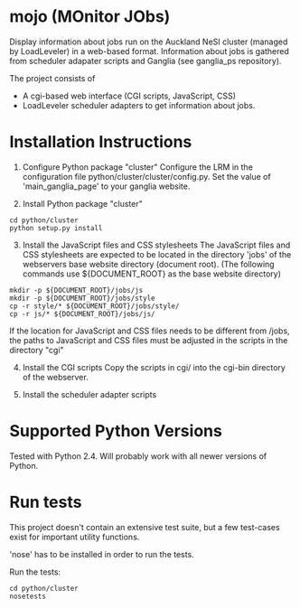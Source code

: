 mojo (MOnitor JObs)
===

Display information about jobs run on the Auckland NeSI cluster (managed by LoadLeveler) in a web-based format.
Information about jobs is gathered from scheduler adapater scripts and Ganglia (see ganglia_ps repository).

The project consists of

* A cgi-based web interface (CGI scripts, JavaScript, CSS)
* LoadLeveler scheduler adapters to get information about jobs.


Installation Instructions
===

1. Configure Python package "cluster"
Configure the LRM in the configuration file python/cluster/cluster/config.py.
Set the value of 'main_ganglia_page' to your ganglia website.  

2. Install Python package "cluster"   
  ```
  cd python/cluster
  python setup.py install
  ```  

3. Install the JavaScript files and CSS stylesheets
The JavaScript files and CSS stylesheets are expected to be located in the directory 'jobs' of the webservers
base website directory (document root).
(The following commands use ${DOCUMENT_ROOT} as the base website directory)  
  ```
  mkdir -p ${DOCUMENT_ROOT}/jobs/js 
  mkdir -p ${DOCUMENT_ROOT}/jobs/style
  cp -r style/* ${DOCUMENT_ROOT}/jobs/style/
  cp -r js/* ${DOCUMENT_ROOT}/jobs/js/ 
  ```  
If the location for JavaScript and CSS files needs to be different from /jobs, the paths to JavaScript and CSS files
must be adjusted in the scripts in the directory "cgi"

4. Install the CGI scripts
Copy the scripts in cgi/ into the cgi-bin directory of the webserver.  

5. Install the scheduler adapter scripts 


Supported Python Versions
===

Tested with Python 2.4. Will probably work with all newer versions of Python.


Run tests
=========

This project doesn't contain an extensive test suite, but a few test-cases exist for important utility functions.

'nose' has to be installed in order to run the tests.

Run the tests:

```
cd python/cluster
nosetests
```
